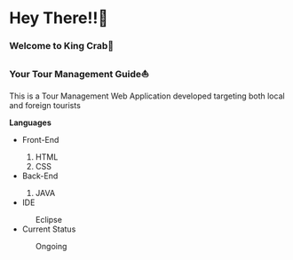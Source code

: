 <h1>Hey There!!🌝</h1>

<h3>Welcome to King Crab🦀</h3>
<h3>Your Tour Management Guide⛵</h3>

<p>This is a Tour Management Web Application developed targeting both local and foreign tourists</p>
<p><b>Languages</b></p>
<ul>
  <li>Front-End</li>
  <ol>
    <li>HTML</li>
  <li>CSS</li>
  </ol>
  <li>Back-End</li>
  <ol>
    <li>JAVA</li>
  </ol>
  <li>IDE</li>
  <ol>Eclipse</ol>
  <li>Current Status</li>
  <ol>Ongoing</ol>

</ul>
